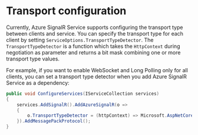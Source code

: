 # Transport configuration
Currently, Azure SignalR Service supports configuring the transport type between clients and service. You can specify the transport type for each client by setting `ServiceOptions.TransportTypeDetector`.
The `TransportTypeDetector` is a function which takes the `HttpContext` during negotiation as parameter and returns a bit mask combining one or more transport type values.

For example, if you want to enable WebSocket and Long Polling only for all clients, you can set a transport type detector when you add Azure SignalR Service as a dependency:

```cs
public void ConfigureServices(IServiceCollection services)
{
    services.AddSignalR().AddAzureSignalR(o =>
    {
        o.TransportTypeDetector = (httpContext) => Microsoft.AspNetCore.Http.Connections.HttpTransportType.WebSockets | Microsoft.AspNetCore.Http.Connections.HttpTransportType.LongPolling;
    }).AddMessagePackProtocol();
}
```